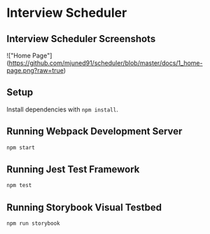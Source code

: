 # Interview Scheduler

## Interview Scheduler Screenshots

!["Home Page"] (https://github.com/mjuned91/scheduler/blob/master/docs/1_home-page.png?raw=true)

## Setup

Install dependencies with `npm install`.

## Running Webpack Development Server

```sh
npm start
```

## Running Jest Test Framework

```sh
npm test
```

## Running Storybook Visual Testbed

```sh
npm run storybook
```
